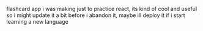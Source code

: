 flashcard app i was making just to practice react, its kind of cool and useful so i might update it a bit before i abandon it, maybe ill deploy it if i start learning a new language
